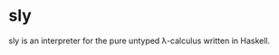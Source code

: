 <!--
  SPDX-FileCopyrightText: 2022 Severen Redwood <sev@severen.dev>
  SPDX-License-Identifier: CC-BY-SA-4.0
-->

# sly

sly is an interpreter for the pure untyped λ-calculus written in Haskell.
